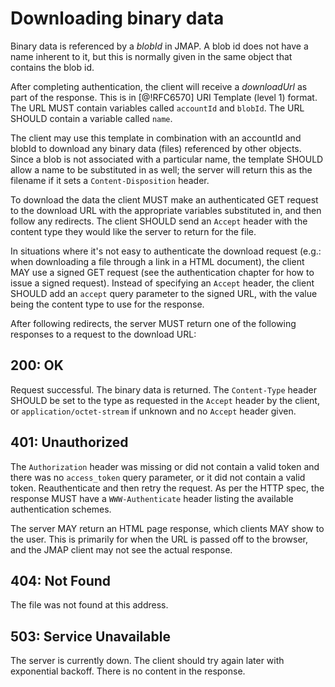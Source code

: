 # Downloading binary data

Binary data is referenced by a *blobId* in JMAP. A blob id does not have a name inherent to it, but this is normally given in the same object that contains the blob id.

After completing authentication, the client will receive a *downloadUrl* as part of the response. This is in [@!RFC6570] URI Template (level 1) format. The URL MUST contain variables called `accountId` and `blobId`. The URL SHOULD contain a variable called `name`.

The client may use this template in combination with an accountId and blobId to download any binary data (files) referenced by other objects. Since a blob is not associated with a particular name, the template SHOULD allow a name to be substituted in as well; the server will return this as the filename if it sets a `Content-Disposition` header.

To download the data the client MUST make an authenticated GET request to the download URL with the appropriate variables substituted in, and then follow any redirects. The client SHOULD send an `Accept` header with the content type they would like the server to return for the file.

In situations where it's not easy to authenticate the download request (e.g.: when downloading a file through a link in a HTML document), the client MAY use a signed GET request (see the authentication chapter for how to issue a signed request). Instead of specifying an `Accept` header, the client SHOULD add an `accept` query parameter to the signed URL, with the value being the content type to use for the response.

After following redirects, the server MUST return one of the following responses to a request to the download URL:

## 200: OK

Request successful. The binary data is returned. The `Content-Type` header SHOULD be set to the type as requested in the `Accept` header by the client, or `application/octet-stream` if unknown and no `Accept` header given.

## 401: Unauthorized

The `Authorization` header was missing or did not contain a valid token and there was no `access_token` query parameter, or it did not contain a valid token. Reauthenticate and then retry the request. As per the HTTP spec, the response MUST have a `WWW-Authenticate` header listing the available authentication schemes.

The server MAY return an HTML page response, which clients MAY show to the user. This is primarily for when the URL is passed off to the browser, and the JMAP client may not see the actual response.

## 404: Not Found

The file was not found at this address.

## 503: Service Unavailable

The server is currently down. The client should try again later with exponential backoff. There is no content in the response.

